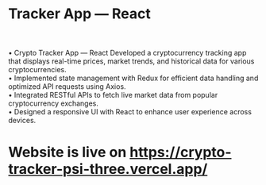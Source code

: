 # Tracker App — React
<br> <br> 
• Crypto Tracker App — React Developed a cryptocurrency tracking app that displays real-time prices, market
trends, and historical data for various cryptocurrencies. <br>
• Implemented state management with Redux for efficient data handling and optimized API requests using
Axios. <br>
• Integrated RESTful APIs to fetch live market data from popular cryptocurrency exchanges. <br>
• Designed a responsive UI with React to enhance user experience across devices. <br>

# Website is live on https://crypto-tracker-psi-three.vercel.app/

